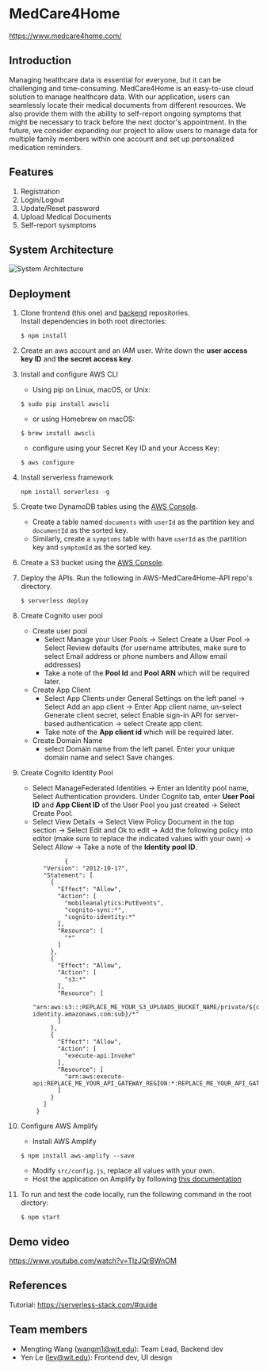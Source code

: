 # MedCare4Home

https://www.medcare4home.com/

## Introduction

Managing healthcare data is essential for everyone, but it can be challenging and time-consuming. MedCare4Home is an easy-to-use cloud solution to manage healthcare data. With our application, users can seamlessly locate their medical documents from different resources. We also provide them with the ability to self-report ongoing symptoms that might be necessary to track before the next doctor's appointment. In the future, we consider expanding our project to allow users to manage data for multiple family members within one account and set up personalized medication reminders. 

## Features
1. Registration
2. Login/Logout
3. Update/Reset password
4. Upload Medical Documents
5. Self-report sysmptoms

## System Architecture
![System Architecture](https://github.com/wangm1atwit/AWS-MedCare4Home/blob/main/image/System%20Architecture.png)

## Deployment
1. Clone frontend (this one) and [backend](https://github.com/wangm1atwit/AWS-MedCare4Home-API) repositories.    
      Install dependencies in both root directories:
      ```
      $ npm install
      ```
2. Create an aws account and an IAM user. Write down the __user access key ID__ and __the secret access key__.
3. Install and configure AWS CLI  
      - Using pip on Linux, macOS, or Unix:
      ```
      $ sudo pip install awscli
      ```
      - or using Homebrew on macOS:
      ```
      $ brew install awscli
      ```
      - configure using your Secret Key ID and your Access Key:
      ```
      $ aws configure
      ```
4. Install serverless framework
      ```
      npm install serverless -g
      ```
5. Create two DynamoDB tables using the [AWS Console](https://aws.amazon.com/console/).
      - Create a table named ```documents``` with ```userId``` as the partition key and ```documentId``` as the sorted key. 
      - Similarly, create a ```symptoms``` table with have ```userId``` as the partition key and ```symptomId``` as the sorted key.

6. Create a S3 bucket using the [AWS Console](https://aws.amazon.com/console/). 
7. Deploy the APIs. Run the following in AWS-MedCare4Home-API repo's directory.
      ```
      $ serverless deploy
      ```

8. Create Cognito user pool
      - Create user pool
         - Select Manage your User Pools -> Select Create a User Pool -> Select Review defaults (for username attributes, make sure to select Email address or phone numbers and Allow email addresses)  
         - Take a note of the __Pool Id__ and __Pool ARN__ which will be required later. 
      - Create App Client
        - Select App Clients under General Settings on the left panel -> Select Add an app client -> Enter App client name, un-select Generate client secret, select Enable sign-in API for server-based authentication -> select Create app client.
        - Take note of the __App client id__ which will be required later.
      - Create Domain Name
        -  select Domain name from the left panel. Enter your unique domain name and select Save changes. 
9. Create Cognito Identity Pool
     - Select ManageFederated Identities -> Enter an Identity pool name, Select Authentication providers. Under Cognito tab, enter __User Pool ID__ and __App Client ID__ of the User Pool you just created -> Select Create Pool.
     - Select View Details -> Select View Policy Document in the top section -> Select Edit and Ok to edit -> Add the following policy into editor (make sure to replace the indicated values with your own) -> Select Allow -> Take a note of the __Identity pool ID__. 
         ```
                  {
            "Version": "2012-10-17",
            "Statement": [
              {
                "Effect": "Allow",
                "Action": [
                  "mobileanalytics:PutEvents",
                  "cognito-sync:*",
                  "cognito-identity:*"
                ],
                "Resource": [
                  "*"
                ]
              },
              {
                "Effect": "Allow",
                "Action": [
                  "s3:*"
                ],
                "Resource": [
                  "arn:aws:s3:::REPLACE_ME_YOUR_S3_UPLOADS_BUCKET_NAME/private/${cognito-identity.amazonaws.com:sub}/*"
                ]
              },
              {
                "Effect": "Allow",
                "Action": [
                  "execute-api:Invoke"
                ],
                "Resource": [
                  "arn:aws:execute-api:REPLACE_ME_YOUR_API_GATEWAY_REGION:*:REPLACE_ME_YOUR_API_GATEWAY_ID/*/*/*"
                ]
              }
            ]
          }
        ```
10. Configure AWS Amplify
      - Install AWS Amplify
      ```
      $ npm install aws-amplify --save
      ```   
      - Modify ```src/config.js```, replace all values with your own.
      - Host the application on Amplify by following [this documentation](https://aws.amazon.com/getting-started/hands-on/host-static-website/)

11. To run and test the code locally, run the following command in the root dirctory:
      ```
      $ npm start
      ```   


## Demo video

https://www.youtube.com/watch?v=TlzJQrBWnOM

## References

Tutorial: https://serverless-stack.com/#guide

## Team members

* Mengting Wang (wangm1@wit.edu): Team Lead, Backend dev
* Yen Le (ley@wit.edu): Frontend dev, UI design
